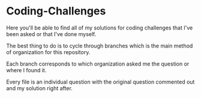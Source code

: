 # Coding-Challenges

Here you'll be able to find all of my solutions for coding challenges that I've been asked or that I've done myself.

The best thing to do is to cycle through branches which is the main method of organization for this repository.

Each branch corresponds to which organization asked me the question or where I found it. 

Every file is an individual question with the original question commented out and my solution right after.

